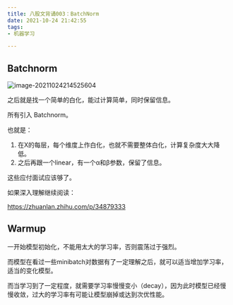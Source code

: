 ```yaml
---
title: 八股文背诵003：BatchNorm
date: 2021-10-24 21:42:55
tags:
- 机器学习

---
```


## Batchnorm

![image-20211024214525604](https://bat-blog.oss-cn-beijing.aliyuncs.com/image-20211024214525604.png)

之后就是找一个简单的白化，能过计算简单，同时保留信息。



所有引入 Batchnorm。

也就是：

1. 在X的每层，每个维度上作白化，也就不需要整体白化，计算复杂度大大降低。
2. 之后再跟一个linear，有一个α和β参数，保留了信息。

这些应付面试应该够了。

如果深入理解继续阅读：

https://zhuanlan.zhihu.com/p/34879333



## Warmup

一开始模型初始化，不能用太大的学习率，否则震荡过于强烈。



而模型在看过一些minibatch对数据有了一定理解之后，就可以适当增加学习率，适当的变化模型。



而当学习到了一定程度，就需要学习率慢慢变小（decay），因为此时模型已经慢慢收敛，过大的学习率有可能让模型崩掉或达到次优性能。
